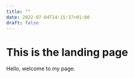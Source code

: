 ```yaml
---
title: ""
date: 2022-07-04T14:15:37+01:00
draft: false
---
```


# This is the landing page

Hello, welcome to my page.
